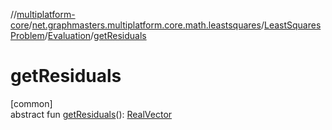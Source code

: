 //[multiplatform-core](../../../../index.md)/[net.graphmasters.multiplatform.core.math.leastsquares](../../index.md)/[LeastSquaresProblem](../index.md)/[Evaluation](index.md)/[getResiduals](get-residuals.md)

# getResiduals

[common]\
abstract fun [getResiduals](get-residuals.md)(): [RealVector](../../../net.graphmasters.multiplatform.core.math.linear/-real-vector/index.md)
